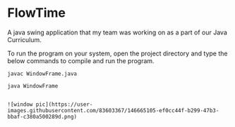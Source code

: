 # FlowTime
A java swing application that my team was working on as a part of our Java Curriculum.

To run the program on your system, open the project directory and type the below commands to compile and run the program.
```shell
javac WindowFrame.java
```
```shell
java WindowFrame


![window pic](https://user-images.githubusercontent.com/83603367/146665105-ef0cc44f-b299-47b3-bbaf-c380a500289d.png)
